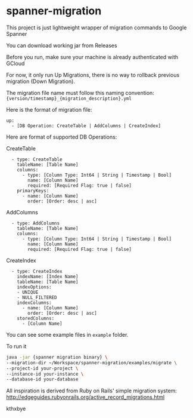 # spanner-migration
This project is just lightweight wrapper of migration commands to Google Spanner

You can download working jar from Releases

Before you run, make sure your machine is already authenticated with GCloud

For now, it only run Up Migrations, there is no way to rollback previous migration (Down Migration).

The migration file name must follow this naming convention: `{version/timestamp}_{migration_description}.yml`

Here is the format of migration file:
```
up:
  - [DB Operation: CreateTable | AddColumns | CreateIndex]
```

Here are format of supported DB Operations:

CreateTable

```
  - type: CreateTable
    tableName: [Table Name]
    columns:
      - type: [Column Type: Int64 | String | Timestamp | Bool]
        name: [Column Name]
        required: [Required Flag: true | false]
    primaryKeys:
      - name: [Column Name]
        order: [Order: desc | asc]
```

AddColumns
```
  - type: AddColumns
    tableName: [Table Name]
    columns:
      - type: [Column Type: Int64 | String | Timestamp | Bool]
        name: [Column Name]
        required: [Required Flag: true | false]
```

CreateIndex
```
  - type: CreateIndex
    indexName: [Index Name]
    tableName: [Table Name]
    indexOptions:
    - UNIQUE
    - NULL_FILTERED
    indexColumns:
      - name: [Column Name]
        order: [Order: desc | asc]
    storedColumns:
      - [Column Name]

```

You can see some example files in `example` folder.


To run it

```bash
java -jar {spanner migration binary} \
--migration-dir ~/Workspace/spanner-migration/examples/migrate \
--project-id your-project \
--instance-id your-instance \
--database-id your-database
```
All inspiration is derived from Ruby on Rails' simple migration system: http://edgeguides.rubyonrails.org/active_record_migrations.html

kthxbye
